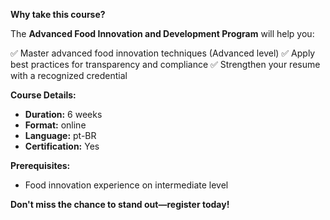 **Why take this course?**

The **Advanced Food Innovation and Development Program** will help you:

✅ Master advanced food innovation techniques (Advanced level)
✅ Apply best practices for transparency and compliance
✅ Strengthen your resume with a recognized credential

**Course Details:**
- **Duration:** 6 weeks
- **Format:** online
- **Language:** pt-BR
- **Certification:** Yes

**Prerequisites:**
- Food innovation experience on intermediate level

**Don't miss the chance to stand out—register today!**